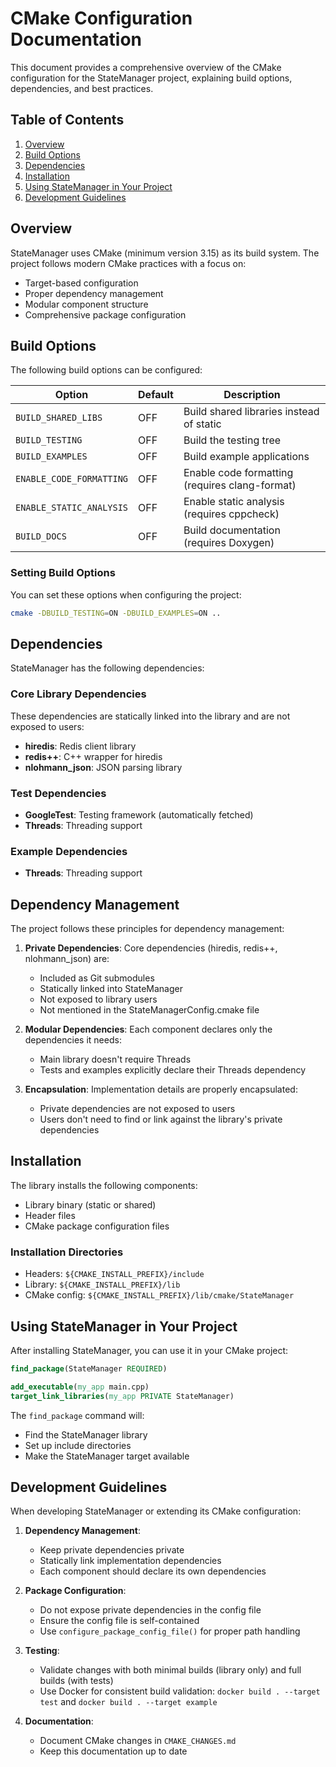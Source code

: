 # CMake Configuration Documentation

This document provides a comprehensive overview of the CMake configuration for the StateManager project, explaining build options, dependencies, and best practices.

## Table of Contents

1. [Overview](#overview)
2. [Build Options](#build-options)
3. [Dependencies](#dependencies)
4. [Installation](#installation)
5. [Using StateManager in Your Project](#using-statemanager-in-your-project)
6. [Development Guidelines](#development-guidelines)

## Overview

StateManager uses CMake (minimum version 3.15) as its build system. The project follows modern CMake practices with a focus on:

- Target-based configuration
- Proper dependency management
- Modular component structure
- Comprehensive package configuration

## Build Options

The following build options can be configured:

| Option | Default | Description |
|--------|---------|-------------|
| `BUILD_SHARED_LIBS` | OFF | Build shared libraries instead of static |
| `BUILD_TESTING` | OFF | Build the testing tree |
| `BUILD_EXAMPLES` | OFF | Build example applications |
| `ENABLE_CODE_FORMATTING` | OFF | Enable code formatting (requires clang-format) |
| `ENABLE_STATIC_ANALYSIS` | OFF | Enable static analysis (requires cppcheck) |
| `BUILD_DOCS` | OFF | Build documentation (requires Doxygen) |

### Setting Build Options

You can set these options when configuring the project:

```bash
cmake -DBUILD_TESTING=ON -DBUILD_EXAMPLES=ON ..
```

## Dependencies

StateManager has the following dependencies:

### Core Library Dependencies

These dependencies are statically linked into the library and are not exposed to users:

- **hiredis**: Redis client library
- **redis++**: C++ wrapper for hiredis
- **nlohmann_json**: JSON parsing library

### Test Dependencies

- **GoogleTest**: Testing framework (automatically fetched)
- **Threads**: Threading support

### Example Dependencies

- **Threads**: Threading support

## Dependency Management

The project follows these principles for dependency management:

1. **Private Dependencies**: Core dependencies (hiredis, redis++, nlohmann_json) are:
   - Included as Git submodules
   - Statically linked into StateManager
   - Not exposed to library users
   - Not mentioned in the StateManagerConfig.cmake file

2. **Modular Dependencies**: Each component declares only the dependencies it needs:
   - Main library doesn't require Threads
   - Tests and examples explicitly declare their Threads dependency

3. **Encapsulation**: Implementation details are properly encapsulated:
   - Private dependencies are not exposed to users
   - Users don't need to find or link against the library's private dependencies

## Installation

The library installs the following components:

- Library binary (static or shared)
- Header files
- CMake package configuration files

### Installation Directories

- Headers: `${CMAKE_INSTALL_PREFIX}/include`
- Library: `${CMAKE_INSTALL_PREFIX}/lib`
- CMake config: `${CMAKE_INSTALL_PREFIX}/lib/cmake/StateManager`

## Using StateManager in Your Project

After installing StateManager, you can use it in your CMake project:

```cmake
find_package(StateManager REQUIRED)

add_executable(my_app main.cpp)
target_link_libraries(my_app PRIVATE StateManager)
```

The `find_package` command will:
- Find the StateManager library
- Set up include directories
- Make the StateManager target available

## Development Guidelines

When developing StateManager or extending its CMake configuration:

1. **Dependency Management**:
   - Keep private dependencies private
   - Statically link implementation dependencies
   - Each component should declare its own dependencies

2. **Package Configuration**:
   - Do not expose private dependencies in the config file
   - Ensure the config file is self-contained
   - Use `configure_package_config_file()` for proper path handling

3. **Testing**:
   - Validate changes with both minimal builds (library only) and full builds (with tests)
   - Use Docker for consistent build validation: `docker build . --target test` and `docker build . --target example`

4. **Documentation**:
   - Document CMake changes in `CMAKE_CHANGES.md`
   - Keep this documentation up to date